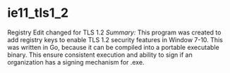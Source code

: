 # ie11_tls1_2
Registry Edit changed for TLS 1.2 
*Summary:*
This program was created to add registry keys to enable TLS 1.2 security features in Window 7-10. This was written in Go, because it can be compiled into a portable executable binary. This ensure consistent execution and ability to sign if an organization has a signing mechanism for .exe.